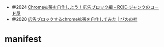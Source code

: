 - @2024 [Chrome拡張を自作しよう！広告ブロック編 - RCIE-ジャンクのコード屋](https://rcie.hatenablog.com/entry/2024/05/21/212159)
- @2020 [広告ブロックするchrome拡張を自作してみた | ぴのの社](https://okinotori.net/archives/274)

# manifest
